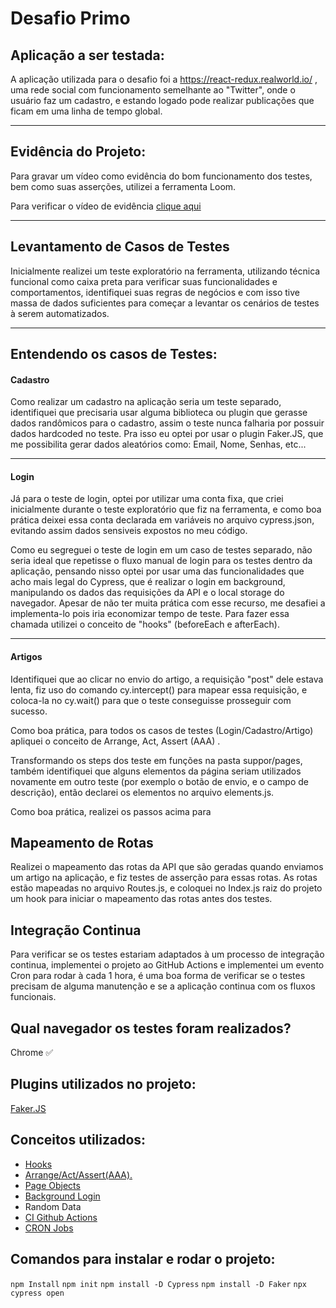 # Desafio Primo
## Aplicação a ser testada:
A aplicação utilizada para o desafio foi a https://react-redux.realworld.io/ , uma rede social com funcionamento semelhante ao "Twitter", onde o usuário faz um cadastro, e estando logado pode realizar publicações que ficam em uma linha de tempo global.

---
## Evidência do Projeto:
Para gravar um vídeo como evidência do bom funcionamento dos testes, bem como suas asserções,  utilizei a ferramenta Loom.

Para verificar o vídeo de evidência [clique aqui](https://www.loom.com/share/d1f6783891a4441080e4969a7fbae201 "clique aqui")

---
## Levantamento de Casos de Testes

Inicialmente realizei um teste exploratório na ferramenta,  utilizando técnica funcional como caixa preta para verificar suas funcionalidades e comportamentos, identifiquei suas regras de negócios e com isso tive massa de dados suficientes para começar a levantar os cenários de testes à serem automatizados.

---
## Entendendo os casos de Testes:
#### Cadastro
Como realizar um cadastro na aplicação seria um teste separado, identifiquei que precisaria usar alguma biblioteca ou plugin que gerasse dados randômicos para o cadastro, assim o teste nunca falharia por possuir dados hardcoded no teste. Pra isso eu optei por usar o plugin Faker.JS, que me possibilita gerar dados aleatórios como: Email, Nome, Senhas, etc...

---
 #### Login
Já para o teste de login, optei por utilizar uma conta fixa, que criei inicialmente durante o teste exploratório que fiz na ferramenta, e como boa prática deixei essa conta declarada em variáveis no arquivo cypress.json, evitando assim dados sensiveis expostos no meu código.

Como eu segreguei o teste de login em um caso de testes separado, não seria ideal que repetisse o fluxo manual de login para os testes dentro da aplicação, pensando nisso optei por usar uma das funcionalidades que acho mais legal do Cypress, que é realizar o login em background, manipulando os dados das requisições da API e o local storage do navegador. Apesar de não ter muita prática com esse recurso, me desafiei a implementa-lo pois iria economizar tempo de teste. Para fazer essa chamada utilizei o conceito de "hooks" (beforeEach e afterEach).

---
#### Artigos
Identifiquei que ao clicar no envio do artigo, a requisição "post" dele estava lenta, fiz uso do comando cy.intercept() para mapear essa requisição, e coloca-la no cy.wait() para que o teste conseguisse prosseguir com sucesso. 

Como boa prática, para todos os casos de testes (Login/Cadastro/Artigo) apliquei o conceito de Arrange, Act, Assert (AAA) .

Transformando os steps dos teste em funções na pasta suppor/pages, também identifiquei que alguns elementos da página seriam utilizados novamente em outro teste (por exemplo o botão de envio, e o campo de descrição), então declarei os elementos no arquivo elements.js.

Como boa prática, realizei os passos acima para

## Mapeamento de Rotas
Realizei o mapeamento das rotas da API que são geradas quando enviamos um artigo na aplicação, e fiz testes de asserção para essas rotas.
As rotas estão mapeadas no arquivo Routes.js, e coloquei no Index.js raiz do projeto um hook para iniciar o mapeamento das rotas antes dos testes.

## Integração Continua
Para verificar se os testes estariam adaptados à um processo de integração continua, implementei o projeto ao GitHub Actions e implementei um evento Cron para rodar à cada 1 hora, é uma boa forma de verificar se o testes precisam de alguma manutenção e se a aplicação continua com os fluxos funcionais.


## Qual navegador  os testes foram realizados?

Chrome ✅

## Plugins utilizados no projeto:

[Faker.JS](https://www.npmjs.com/package/faker)

## Conceitos utilizados:

- [Hooks](https://www.toolsqa.com/cypress/cypress-hooks/ "Hooks")
- [Arrange/Act/Assert(AAA).](https://automationpanda.com/2020/07/07/arrange-act-assert-a-pattern-for-writing-good-tests/)
- [Page Objects](https://www.toolsqa.com/cypress/page-object-pattern-in-cypress/ "Page Objects")
- [Background Login](https://docs.cypress.io/guides/references/best-practices "Background Login")
- Random Data
- [CI Github Actions](https://docs.github.com/en/actions/guides/about-continuous-integration "CI Github Actions")
- [CRON Jobs](https://www.hivelocity.net/kb/what-is-cron-job/ "CRON Jobs")
## Comandos para instalar e rodar o projeto:

``npm Install``
``npm init``
`npm install -D Cypress`
`npm install -D Faker`
`npx cypress open`
